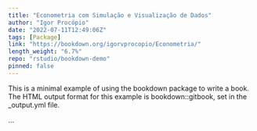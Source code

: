 ```yaml
---
title: "Econometria com Simulação e Visualização de Dados"
author: "Igor Procópio"
date: "2022-07-11T12:49:06Z"
tags: [Package]
link: "https://bookdown.org/igorvprocopio/Econometria/"
length_weight: "6.7%"
repo: "rstudio/bookdown-demo"
pinned: false
---
```


<p>This is a minimal example of using the bookdown package to write a book. The HTML output format for this example is bookdown::gitbook, set in the _output.yml file.</p> ...

